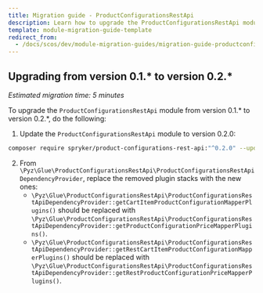 ```yaml
---
title: Migration guide - ProductConfigurationsRestApi
description: Learn how to upgrade the ProductConfigurationsRestApi module to a newer version.
template: module-migration-guide-template
redirect_from:
  - /docs/scos/dev/module-migration-guides/migration-guide-productconfigurationsrestapi.html
---
```


## Upgrading from version 0.1.* to version 0.2.*

*Estimated migration time: 5 minutes*

To upgrade the `ProductConfigurationsRestApi` module from version 0.1.* to version 0.2.*, do the following:

1. Update the `ProductConfigurationsRestApi` module to version 0.2.0:

```bash
composer require spryker/product-configurations-rest-api:"^0.2.0" --update-with-dependencies
```

2. From `\Pyz\Glue\ProductConfigurationsRestApi\ProductConfigurationsRestApiDependencyProvider`, replace the removed plugin stacks with the new ones:
    - `\Pyz\Glue\ProductConfigurationsRestApi\ProductConfigurationsRestApiDependencyProvider::getCartItemProductConfigurationMapperPlugins()` should be replaced with `\Pyz\Glue\ProductConfigurationsRestApi\ProductConfigurationsRestApiDependencyProvider::getProductConfigurationPriceMapperPlugins()`.
    - `\Pyz\Glue\ProductConfigurationsRestApi\ProductConfigurationsRestApiDependencyProvider::getRestCartItemProductConfigurationMapperPlugins()` should be replaced with `\Pyz\Glue\ProductConfigurationsRestApi\ProductConfigurationsRestApiDependencyProvider::getRestProductConfigurationPriceMapperPlugins()`.
